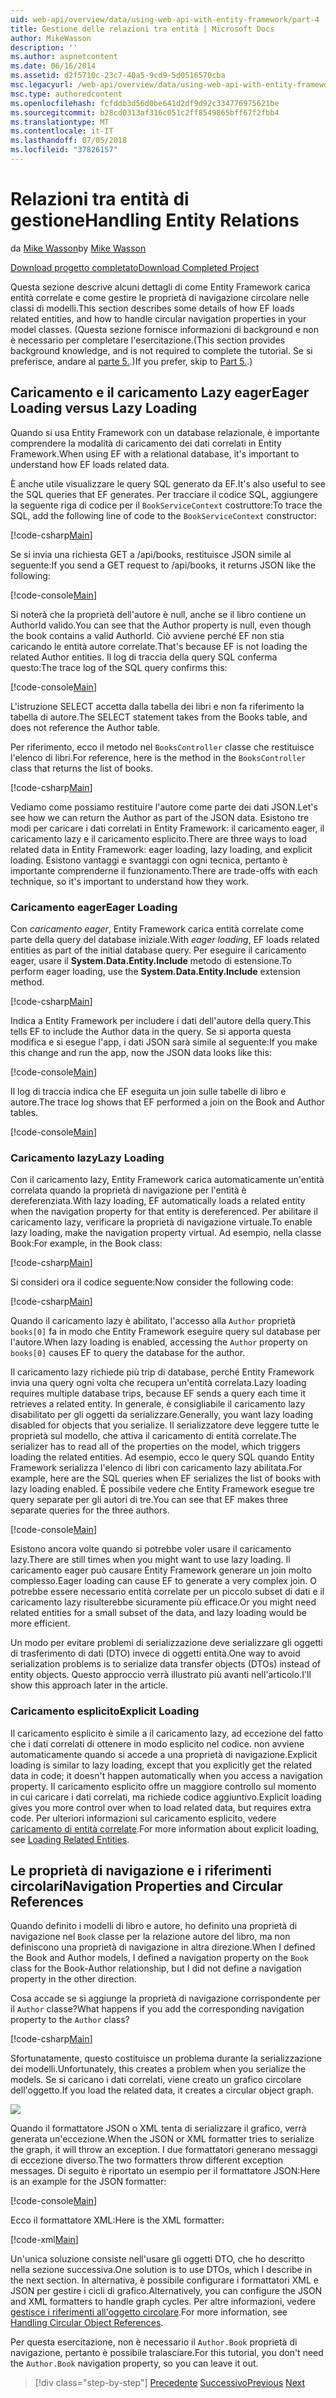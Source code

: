 ```yaml
---
uid: web-api/overview/data/using-web-api-with-entity-framework/part-4
title: Gestione delle relazioni tra entità | Microsoft Docs
author: MikeWasson
description: ''
ms.author: aspnetcontent
ms.date: 06/16/2014
ms.assetid: d2f5710c-23c7-40a5-9cd9-5d0516570cba
msc.legacyurl: /web-api/overview/data/using-web-api-with-entity-framework/part-4
msc.type: authoredcontent
ms.openlocfilehash: fcfddb3d56d0be641d2df9d92c334776975621be
ms.sourcegitcommit: b28cd0313af316c051c2ff8549865bff67f2fbb4
ms.translationtype: MT
ms.contentlocale: it-IT
ms.lasthandoff: 07/05/2018
ms.locfileid: "37826157"
---
```

<a name="handling-entity-relations"></a><span data-ttu-id="bf027-102">Relazioni tra entità di gestione</span><span class="sxs-lookup"><span data-stu-id="bf027-102">Handling Entity Relations</span></span>
====================
<span data-ttu-id="bf027-103">da [Mike Wasson](https://github.com/MikeWasson)</span><span class="sxs-lookup"><span data-stu-id="bf027-103">by [Mike Wasson](https://github.com/MikeWasson)</span></span>

[<span data-ttu-id="bf027-104">Download progetto completato</span><span class="sxs-lookup"><span data-stu-id="bf027-104">Download Completed Project</span></span>](https://github.com/MikeWasson/BookService)

<span data-ttu-id="bf027-105">Questa sezione descrive alcuni dettagli di come Entity Framework carica entità correlate e come gestire le proprietà di navigazione circolare nelle classi di modelli.</span><span class="sxs-lookup"><span data-stu-id="bf027-105">This section describes some details of how EF loads related entities, and how to handle circular navigation properties in your model classes.</span></span> <span data-ttu-id="bf027-106">(Questa sezione fornisce informazioni di background e non è necessario per completare l'esercitazione.</span><span class="sxs-lookup"><span data-stu-id="bf027-106">(This section provides background knowledge, and is not required to complete the tutorial.</span></span> <span data-ttu-id="bf027-107">Se si preferisce, andare al [parte 5.](part-5.md).)</span><span class="sxs-lookup"><span data-stu-id="bf027-107">If you prefer, skip to [Part 5.](part-5.md).)</span></span>

## <a name="eager-loading-versus-lazy-loading"></a><span data-ttu-id="bf027-108">Caricamento e il caricamento Lazy eager</span><span class="sxs-lookup"><span data-stu-id="bf027-108">Eager Loading versus Lazy Loading</span></span>

<span data-ttu-id="bf027-109">Quando si usa Entity Framework con un database relazionale, è importante comprendere la modalità di caricamento dei dati correlati in Entity Framework.</span><span class="sxs-lookup"><span data-stu-id="bf027-109">When using EF with a relational database, it's important to understand how EF loads related data.</span></span>

<span data-ttu-id="bf027-110">È anche utile visualizzare le query SQL generato da EF.</span><span class="sxs-lookup"><span data-stu-id="bf027-110">It's also useful to see the SQL queries that EF generates.</span></span> <span data-ttu-id="bf027-111">Per tracciare il codice SQL, aggiungere la seguente riga di codice per il `BookServiceContext` costruttore:</span><span class="sxs-lookup"><span data-stu-id="bf027-111">To trace the SQL, add the following line of code to the `BookServiceContext` constructor:</span></span>

[!code-csharp[Main](part-4/samples/sample1.cs)]

<span data-ttu-id="bf027-112">Se si invia una richiesta GET a /api/books, restituisce JSON simile al seguente:</span><span class="sxs-lookup"><span data-stu-id="bf027-112">If you send a GET request to /api/books, it returns JSON like the following:</span></span>

[!code-console[Main](part-4/samples/sample2.cmd)]

<span data-ttu-id="bf027-113">Si noterà che la proprietà dell'autore è null, anche se il libro contiene un AuthorId valido.</span><span class="sxs-lookup"><span data-stu-id="bf027-113">You can see that the Author property is null, even though the book contains a valid AuthorId.</span></span> <span data-ttu-id="bf027-114">Ciò avviene perché EF non stia caricando le entità autore correlate.</span><span class="sxs-lookup"><span data-stu-id="bf027-114">That's because EF is not loading the related Author entities.</span></span> <span data-ttu-id="bf027-115">Il log di traccia della query SQL conferma questo:</span><span class="sxs-lookup"><span data-stu-id="bf027-115">The trace log of the SQL query confirms this:</span></span>

[!code-console[Main](part-4/samples/sample3.sql)]

<span data-ttu-id="bf027-116">L'istruzione SELECT accetta dalla tabella dei libri e non fa riferimento la tabella di autore.</span><span class="sxs-lookup"><span data-stu-id="bf027-116">The SELECT statement takes from the Books table, and does not reference the Author table.</span></span>

<span data-ttu-id="bf027-117">Per riferimento, ecco il metodo nel `BooksController` classe che restituisce l'elenco di libri.</span><span class="sxs-lookup"><span data-stu-id="bf027-117">For reference, here is the method in the `BooksController` class that returns the list of books.</span></span>

[!code-csharp[Main](part-4/samples/sample4.cs)]

<span data-ttu-id="bf027-118">Vediamo come possiamo restituire l'autore come parte dei dati JSON.</span><span class="sxs-lookup"><span data-stu-id="bf027-118">Let's see how we can return the Author as part of the JSON data.</span></span> <span data-ttu-id="bf027-119">Esistono tre modi per caricare i dati correlati in Entity Framework: il caricamento eager, il caricamento lazy e il caricamento esplicito.</span><span class="sxs-lookup"><span data-stu-id="bf027-119">There are three ways to load related data in Entity Framework: eager loading, lazy loading, and explicit loading.</span></span> <span data-ttu-id="bf027-120">Esistono vantaggi e svantaggi con ogni tecnica, pertanto è importante comprenderne il funzionamento.</span><span class="sxs-lookup"><span data-stu-id="bf027-120">There are trade-offs with each technique, so it's important to understand how they work.</span></span>

### <a name="eager-loading"></a><span data-ttu-id="bf027-121">Caricamento eager</span><span class="sxs-lookup"><span data-stu-id="bf027-121">Eager Loading</span></span>

<span data-ttu-id="bf027-122">Con *caricamento eager*, Entity Framework carica entità correlate come parte della query del database iniziale.</span><span class="sxs-lookup"><span data-stu-id="bf027-122">With *eager loading*, EF loads related entities as part of the initial database query.</span></span> <span data-ttu-id="bf027-123">Per eseguire il caricamento eager, usare il **System.Data.Entity.Include** metodo di estensione.</span><span class="sxs-lookup"><span data-stu-id="bf027-123">To perform eager loading, use the **System.Data.Entity.Include** extension method.</span></span>

[!code-csharp[Main](part-4/samples/sample5.cs)]

<span data-ttu-id="bf027-124">Indica a Entity Framework per includere i dati dell'autore della query.</span><span class="sxs-lookup"><span data-stu-id="bf027-124">This tells EF to include the Author data in the query.</span></span> <span data-ttu-id="bf027-125">Se si apporta questa modifica e si esegue l'app, i dati JSON sarà simile al seguente:</span><span class="sxs-lookup"><span data-stu-id="bf027-125">If you make this change and run the app, now the JSON data looks like this:</span></span>

[!code-console[Main](part-4/samples/sample6.cmd)]

<span data-ttu-id="bf027-126">Il log di traccia indica che EF eseguita un join sulle tabelle di libro e autore.</span><span class="sxs-lookup"><span data-stu-id="bf027-126">The trace log shows that EF performed a join on the Book and Author tables.</span></span>

[!code-console[Main](part-4/samples/sample7.cmd)]

### <a name="lazy-loading"></a><span data-ttu-id="bf027-127">Caricamento lazy</span><span class="sxs-lookup"><span data-stu-id="bf027-127">Lazy Loading</span></span>

<span data-ttu-id="bf027-128">Con il caricamento lazy, Entity Framework carica automaticamente un'entità correlata quando la proprietà di navigazione per l'entità è dereferenziata.</span><span class="sxs-lookup"><span data-stu-id="bf027-128">With lazy loading, EF automatically loads a related entity when the navigation property for that entity is dereferenced.</span></span> <span data-ttu-id="bf027-129">Per abilitare il caricamento lazy, verificare la proprietà di navigazione virtuale.</span><span class="sxs-lookup"><span data-stu-id="bf027-129">To enable lazy loading, make the navigation property virtual.</span></span> <span data-ttu-id="bf027-130">Ad esempio, nella classe Book:</span><span class="sxs-lookup"><span data-stu-id="bf027-130">For example, in the Book class:</span></span>

[!code-csharp[Main](part-4/samples/sample8.cs?highlight=6)]

<span data-ttu-id="bf027-131">Si consideri ora il codice seguente:</span><span class="sxs-lookup"><span data-stu-id="bf027-131">Now consider the following code:</span></span>

[!code-csharp[Main](part-4/samples/sample9.cs)]

<span data-ttu-id="bf027-132">Quando il caricamento lazy è abilitato, l'accesso alla `Author` proprietà `books[0]` fa in modo che Entity Framework eseguire query sul database per l'autore.</span><span class="sxs-lookup"><span data-stu-id="bf027-132">When lazy loading is enabled, accessing the `Author` property on `books[0]` causes EF to query the database for the author.</span></span>

<span data-ttu-id="bf027-133">Il caricamento lazy richiede più trip di database, perché Entity Framework invia una query ogni volta che recupera un'entità correlata.</span><span class="sxs-lookup"><span data-stu-id="bf027-133">Lazy loading requires multiple database trips, because EF sends a query each time it retrieves a related entity.</span></span> <span data-ttu-id="bf027-134">In generale, è consigliabile il caricamento lazy disabilitato per gli oggetti da serializzare.</span><span class="sxs-lookup"><span data-stu-id="bf027-134">Generally, you want lazy loading disabled for objects that you serialize.</span></span> <span data-ttu-id="bf027-135">Il serializzatore deve leggere tutte le proprietà sul modello, che attiva il caricamento di entità correlate.</span><span class="sxs-lookup"><span data-stu-id="bf027-135">The serializer has to read all of the properties on the model, which triggers loading the related entities.</span></span> <span data-ttu-id="bf027-136">Ad esempio, ecco le query SQL quando Entity Framework serializza l'elenco di libri con caricamento lazy abilitata.</span><span class="sxs-lookup"><span data-stu-id="bf027-136">For example, here are the SQL queries when EF serializes the list of books with lazy loading enabled.</span></span> <span data-ttu-id="bf027-137">È possibile vedere che Entity Framework esegue tre query separate per gli autori di tre.</span><span class="sxs-lookup"><span data-stu-id="bf027-137">You can see that EF makes three separate queries for the three authors.</span></span>

[!code-console[Main](part-4/samples/sample10.sql)]

<span data-ttu-id="bf027-138">Esistono ancora volte quando si potrebbe voler usare il caricamento lazy.</span><span class="sxs-lookup"><span data-stu-id="bf027-138">There are still times when you might want to use lazy loading.</span></span> <span data-ttu-id="bf027-139">Il caricamento eager può causare Entity Framework generare un join molto complesso.</span><span class="sxs-lookup"><span data-stu-id="bf027-139">Eager loading can cause EF to generate a very complex join.</span></span> <span data-ttu-id="bf027-140">O potrebbe essere necessario entità correlate per un piccolo subset di dati e il caricamento lazy risulterebbe sicuramente più efficace.</span><span class="sxs-lookup"><span data-stu-id="bf027-140">Or you might need related entities for a small subset of the data, and lazy loading would be more efficient.</span></span>

<span data-ttu-id="bf027-141">Un modo per evitare problemi di serializzazione deve serializzare gli oggetti di trasferimento di dati (DTO) invece di oggetti entità.</span><span class="sxs-lookup"><span data-stu-id="bf027-141">One way to avoid serialization problems is to serialize data transfer objects (DTOs) instead of entity objects.</span></span> <span data-ttu-id="bf027-142">Questo approccio verrà illustrato più avanti nell'articolo.</span><span class="sxs-lookup"><span data-stu-id="bf027-142">I'll show this approach later in the article.</span></span>

### <a name="explicit-loading"></a><span data-ttu-id="bf027-143">Caricamento esplicito</span><span class="sxs-lookup"><span data-stu-id="bf027-143">Explicit Loading</span></span>

<span data-ttu-id="bf027-144">Il caricamento esplicito è simile a il caricamento lazy, ad eccezione del fatto che i dati correlati di ottenere in modo esplicito nel codice. non avviene automaticamente quando si accede a una proprietà di navigazione.</span><span class="sxs-lookup"><span data-stu-id="bf027-144">Explicit loading is similar to lazy loading, except that you explicitly get the related data in code; it doesn't happen automatically when you access a navigation property.</span></span> <span data-ttu-id="bf027-145">Il caricamento esplicito offre un maggiore controllo sul momento in cui caricare i dati correlati, ma richiede codice aggiuntivo.</span><span class="sxs-lookup"><span data-stu-id="bf027-145">Explicit loading gives you more control over when to load related data, but requires extra code.</span></span> <span data-ttu-id="bf027-146">Per ulteriori informazioni sul caricamento esplicito, vedere [caricamento di entità correlate](https://msdn.microsoft.com/data/jj574232#explicit).</span><span class="sxs-lookup"><span data-stu-id="bf027-146">For more information about explicit loading, see [Loading Related Entities](https://msdn.microsoft.com/data/jj574232#explicit).</span></span>

## <a name="navigation-properties-and-circular-references"></a><span data-ttu-id="bf027-147">Le proprietà di navigazione e i riferimenti circolari</span><span class="sxs-lookup"><span data-stu-id="bf027-147">Navigation Properties and Circular References</span></span>

<span data-ttu-id="bf027-148">Quando definito i modelli di libro e autore, ho definito una proprietà di navigazione nel `Book` classe per la relazione autore del libro, ma non definiscono una proprietà di navigazione in altra direzione.</span><span class="sxs-lookup"><span data-stu-id="bf027-148">When I defined the Book and Author models, I defined a navigation property on the `Book` class for the Book-Author relationship, but I did not define a navigation property in the other direction.</span></span>

<span data-ttu-id="bf027-149">Cosa accade se si aggiunge la proprietà di navigazione corrispondente per il `Author` classe?</span><span class="sxs-lookup"><span data-stu-id="bf027-149">What happens if you add the corresponding navigation property to the `Author` class?</span></span>

[!code-csharp[Main](part-4/samples/sample11.cs?highlight=7)]

<span data-ttu-id="bf027-150">Sfortunatamente, questo costituisce un problema durante la serializzazione dei modelli.</span><span class="sxs-lookup"><span data-stu-id="bf027-150">Unfortunately, this creates a problem when you serialize the models.</span></span> <span data-ttu-id="bf027-151">Se si caricano i dati correlati, viene creato un grafico circolare dell'oggetto.</span><span class="sxs-lookup"><span data-stu-id="bf027-151">If you load the related data, it creates a circular object graph.</span></span>

![](part-4/_static/image1.png)

<span data-ttu-id="bf027-152">Quando il formattatore JSON o XML tenta di serializzare il grafico, verrà generata un'eccezione.</span><span class="sxs-lookup"><span data-stu-id="bf027-152">When the JSON or XML formatter tries to serialize the graph, it will throw an exception.</span></span> <span data-ttu-id="bf027-153">I due formattatori generano messaggi di eccezione diverso.</span><span class="sxs-lookup"><span data-stu-id="bf027-153">The two formatters throw different exception messages.</span></span> <span data-ttu-id="bf027-154">Di seguito è riportato un esempio per il formattatore JSON:</span><span class="sxs-lookup"><span data-stu-id="bf027-154">Here is an example for the JSON formatter:</span></span>

[!code-console[Main](part-4/samples/sample12.cmd)]

<span data-ttu-id="bf027-155">Ecco il formattatore XML:</span><span class="sxs-lookup"><span data-stu-id="bf027-155">Here is the XML formatter:</span></span>

[!code-xml[Main](part-4/samples/sample13.xml)]

<span data-ttu-id="bf027-156">Un'unica soluzione consiste nell'usare gli oggetti DTO, che ho descritto nella sezione successiva.</span><span class="sxs-lookup"><span data-stu-id="bf027-156">One solution is to use DTOs, which I describe in the next section.</span></span> <span data-ttu-id="bf027-157">In alternativa, è possibile configurare i formattatori XML e JSON per gestire i cicli di grafico.</span><span class="sxs-lookup"><span data-stu-id="bf027-157">Alternatively, you can configure the JSON and XML formatters to handle graph cycles.</span></span> <span data-ttu-id="bf027-158">Per altre informazioni, vedere [gestisce i riferimenti all'oggetto circolare](../../formats-and-model-binding/json-and-xml-serialization.md#handling_circular_object_references).</span><span class="sxs-lookup"><span data-stu-id="bf027-158">For more information, see [Handling Circular Object References](../../formats-and-model-binding/json-and-xml-serialization.md#handling_circular_object_references).</span></span>

<span data-ttu-id="bf027-159">Per questa esercitazione, non è necessario il `Author.Book` proprietà di navigazione, pertanto è possibile tralasciare.</span><span class="sxs-lookup"><span data-stu-id="bf027-159">For this tutorial, you don't need the `Author.Book` navigation property, so you can leave it out.</span></span>

> [!div class="step-by-step"]
> <span data-ttu-id="bf027-160">[Precedente](part-3.md)
> [Successivo](part-5.md)</span><span class="sxs-lookup"><span data-stu-id="bf027-160">[Previous](part-3.md)
[Next](part-5.md)</span></span>
